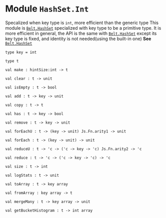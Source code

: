 # Module `HashSet.Int`
Specalized when key type is `int`, more efficient than the generic type
This module is [`Belt.HashSet`](./Belt-HashSet.md) specialized with key type to be a primitive type.
It is more efficient in general, the API is the same with [`Belt.HashSet`](./Belt-HashSet.md) except its key type is fixed, and identity is not needed(using the built-in one)
**See** [`Belt.HashSet`](./Belt-HashSet.md)
```
type key = int
```
```
type t
```
```
val make : hintSize:int -> t
```
```
val clear : t -> unit
```
```
val isEmpty : t -> bool
```
```
val add : t -> key -> unit
```
```
val copy : t -> t
```
```
val has : t -> key -> bool
```
```
val remove : t -> key -> unit
```
```
val forEachU : t -> (key -> unit) Js.Fn.arity1 -> unit
```
```
val forEach : t -> (key -> unit) -> unit
```
```
val reduceU : t -> 'c -> ('c -> key -> 'c) Js.Fn.arity2 -> 'c
```
```
val reduce : t -> 'c -> ('c -> key -> 'c) -> 'c
```
```
val size : t -> int
```
```
val logStats : t -> unit
```
```
val toArray : t -> key array
```
```
val fromArray : key array -> t
```
```
val mergeMany : t -> key array -> unit
```
```
val getBucketHistogram : t -> int array
```